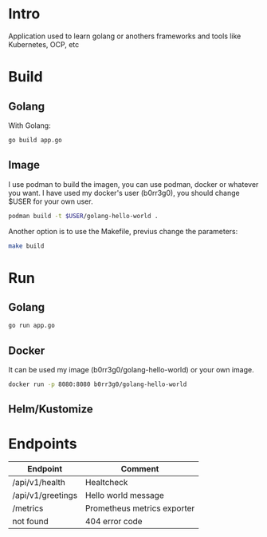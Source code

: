 # Intro
Application used to learn golang or anothers frameworks and tools like Kubernetes, OCP, etc

# Build
## Golang

With Golang: 

```bash
go build app.go
```

## Image

I use podman to build the imagen, you can use podman, docker or whatever you want. I have used my docker's user (b0rr3g0), you should change $USER for your own user.

```bash
podman build -t $USER/golang-hello-world .
```

Another option is to use the Makefile, previus change the parameters:

```bash
make build
```

# Run
## Golang
```bash
go run app.go
```

## Docker
It can be used my image (b0rr3g0/golang-hello-world) or your own image. 
```bash
docker run -p 8080:8080 b0rr3g0/golang-hello-world
```

## Helm/Kustomize
[](https://github.com/dbgjerez/kustomize-vs-helm)

# Endpoints
|Endpoint|Comment|
|--|--|
|/api/v1/health|Healtcheck|
|/api/v1/greetings|Hello world message|
|/metrics|Prometheus metrics exporter|
|not found|404 error code|
